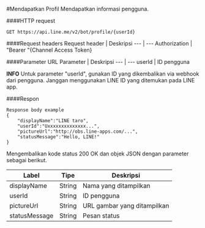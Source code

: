 #Mendapatkan Profil
Mendapatkan informasi pengguna.

####HTTP request

```GET https://api.line.me/v2/bot/profile/{userId}```

####Request headers
Request header | Deskripsi
--- | ---
Authorization | "Bearer "{Channel Access Token}

####Parameter URL
Parameter | Deskripsi
--- | ---
userId | ID pengguna

**INFO** Untuk parameter "userId", gunakan ID yang dikembalikan via webhook dari pengguna. Janggan menggunakan LINE ID yang ditemukan pada LINE app.

####Respon
```
Response body example
{
    "displayName":"LINE taro",
    "userId":"Uxxxxxxxxxxxxxx...",
    "pictureUrl":"http://obs.line-apps.com/...",
    "statusMessage":"Hello, LINE!"
}
```
Mengembalikan kode status 200 OK dan objek JSON dengan parameter sebagai berikut.

Label | Tipe | Deskripsi
--- | --- | ---
displayName | String | Nama yang ditampilkan
userId | String | ID pengguna
pictureUrl | String | URL gambar yang ditampilkan
statusMessage | String | Pesan status